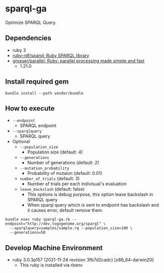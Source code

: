 # sparql-ga

Optimize SPARQL Query.

## Dependencies

- ruby 3
- [ruby\-rdf/sparql: Ruby SPARQL library](https://github.com/ruby-rdf/sparql)
- [grosser/parallel: Ruby: parallel processing made simple and fast](https://github.com/grosser/parallel)
  - 1.21.0

## Install required gem

```console
bundle install --path vendor/bundle
```

## How to execute

- `--endpoint`
  - SPARQL endpoint
- `--sparqlquery`
  - SPARQL query
- Optional
  - `--population_size`
    - Population size (default: 4)
  - `--generations`
    - Number of generations (default: 2)
  - `--mutation_probability`
    - Probability of mutaion (default: 0.01)
  - `number_of_trials` (default: 3)
    - Number of trials per each indivisual's evaluation
  - `leave_backslash` (default: false)
    - This options is debug purpose, this option leave backslash in SPARQL query
    - When sparql query which is sent to endpoint has backslash and it causes error, default remove them.

```console
bundle exec ruby sparql-ga.rb --endpoint="http://dev.togogenome.org/sparql" \
  --sparqlquery=samples/sample.rq --population_size=100 \
  --generations=50
```

## Develop Machine Environment

- ruby 3.0.3p157 (2021-11-24 revision 3fb7d2cadc) [x86_64-darwin20]
  - This ruby is installed via rbenv
